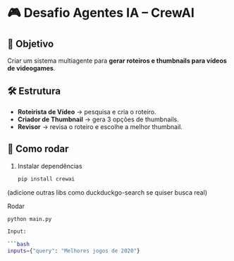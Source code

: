 # 🎮 Desafio Agentes IA – CrewAI

## 📌 Objetivo
Criar um sistema multiagente para **gerar roteiros e thumbnails para vídeos de videogames**.

## 🛠 Estrutura
- **Roteirista de Vídeo** → pesquisa e cria o roteiro.
- **Criador de Thumbnail** → gera 3 opções de thumbnails.
- **Revisor** → revisa o roteiro e escolhe a melhor thumbnail.

## 🚀 Como rodar
1. Instalar dependências
   ```bash
   pip install crewai

(adicione outras libs como duckduckgo-search se quiser busca real)

Rodar

   ```bash
   python main.py

Input:

   ```bash
   inputs={"query": "Melhores jogos de 2020"}
